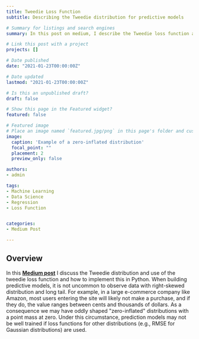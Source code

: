 ```yaml
---
title: Tweedie Loss Function
subtitle: Describing the Tweedie distribution for predictive models

# Summary for listings and search engines
summary: In this post on medium, I describe the Tweedie loss function and how it can be used to model zero-inflated data.

# Link this post with a project
projects: []

# Date published
date: "2021-01-23T00:00:00Z"

# Date updated
lastmod: "2021-01-23T00:00:00Z"

# Is this an unpublished draft?
draft: false

# Show this page in the Featured widget?
featured: false

# Featured image
# Place an image named `featured.jpg/png` in this page's folder and customize its options here.
image:
  caption: 'Example of a zero-inflated distribution'
  focal_point: ""
  placement: 2
  preview_only: false

authors:
- admin

tags:
- Machine Learning
- Data Science
- Regression
- Loss Function


categories:
- Medium Post

---
```


## Overview

In this [**Medium post**](https://sathesant.medium.com/tweedie-loss-function-395d96883f0b) I discuss the Tweedie distribution and use of the tweedie loss function and how to implement this in Python. When building predictive models, it is not uncommon to observe data with right-skewed distribution and long tail. For example, in a large e-commerce company like Amazon, most users entering the site will likely not make a purchase, and if they do, the value ranges between cents and thousands of dollars. As a consequence we may have oddly shaped "zero-inflated" distributions with a point mass at zero. Under this circumstance, prediction models may not be well trained if loss functions for other distributions (e.g., RMSE for Gaussian distributions) are used.
